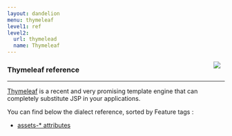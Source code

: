```yaml
---
layout: dandelion
menu: thymeleaf
level1: ref
level2:
  url: thymelead
  name: Thymeleaf
---
```


<a href="http://www.thymeleaf.org"><img src="/assets/images/logo_thymeleaf_withname.png" style="float:right; margin-right: 10px;" /></a>
<h3>Thymeleaf reference</h3>
<hr />

[Thymeleaf](http://www.thymeleaf.org) is a recent and very promising template engine that can completely substitute JSP in your applications.

You can find below the dialect reference, sorted by Feature tags :

 * [assets-* attributes](assets.html)
